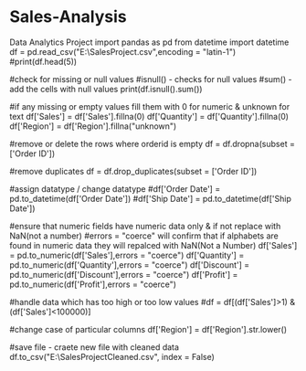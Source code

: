 # Sales-Analysis
Data Analytics Project
import pandas as pd
from datetime import datetime
df = pd.read_csv("E:\\SalesProject.csv",encoding = "latin-1")
#print(df.head(5))

#check for missing or null values
#isnull() - checks for null values
#sum() - add the cells with null values
print(df.isnull().sum())

#if any missing or empty values fill them with 0 for numeric & unknown for text
df['Sales'] = df['Sales'].fillna(0)
df['Quantity'] = df['Quantity'].fillna(0)
df['Region'] = df['Region'].fillna("unknown")

#remove or delete the rows where orderid is empty
df = df.dropna(subset = ['Order ID'])

#remove duplicates
df = df.drop_duplicates(subset = ['Order ID'])

#assign datatype / change datatype
#df['Order Date'] = pd.to_datetime(df['Order Date'])
#df['Ship Date'] = pd.to_datetime(df['Ship Date'])

#ensure that numeric fields have numeric data only & if not replace with NaN(not a number)
#errors = "coerce" will confirm that if alphabets are found in numeric data they will repalced with NaN(Not a Number)
df['Sales'] = pd.to_numeric(df['Sales'],errors = "coerce")
df['Quantity'] = pd.to_numeric(df['Quantity'],errors = "coerce")
df['Discount'] = pd.to_numeric(df['Discount'],errors = "coerce")
df['Profit'] = pd.to_numeric(df['Profit'],errors = "coerce")

#handle data which has too high or too low values
#df = df[(df['Sales']>1) & (df['Sales']<100000)]

#change case of particular columns
df['Region'] = df['Region'].str.lower()

#save file - craete new file with cleaned data
df.to_csv("E:\\SalesProjectCleaned.csv", index = False)

